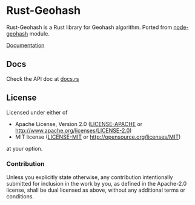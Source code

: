 # Rust-Geohash

Rust-Geohash is a Rust library for Geohash algorithm. Ported from [node-geohash](http://github.com/sunng87/node-geohash) module.

[Documentation](https://docs.rs/geohash/)

## Docs

Check the API doc at [docs.rs](https://docs.rs/geohash/)

## License

Licensed under either of

 * Apache License, Version 2.0 ([LICENSE-APACHE](LICENSE-APACHE) or http://www.apache.org/licenses/LICENSE-2.0)
 * MIT license ([LICENSE-MIT](LICENSE-MIT) or http://opensource.org/licenses/MIT)

at your option.

### Contribution

Unless you explicitly state otherwise, any contribution intentionally submitted
for inclusion in the work by you, as defined in the Apache-2.0 license, shall be dual licensed as above, without any
additional terms or conditions.
